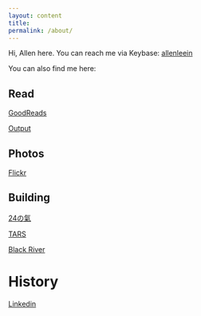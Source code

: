 ```yaml
---
layout: content
title: 
permalink: /about/
---
```


Hi, Allen here. You can reach me via Keybase: [allenleein](https://keybase.io/allenleein)

You can also find me here:

## Read

[GoodReads](https://www.goodreads.com/user/show/20146841-allen)

[Output](https://allenleein.github.io/brains/output/)


## Photos

[Flickr](https://www.flickr.com/photos/allenandspace/)


## Building

[24の氣](https://www.producthunt.com/upcoming/24-24-energy)

[TARS](https://allenleein.github.io/tars/)

[Black River](https://medium.com/functionsfund)

# History

[Linkedin](https://www.linkedin.com/in/allen-lee-52b16378/)








